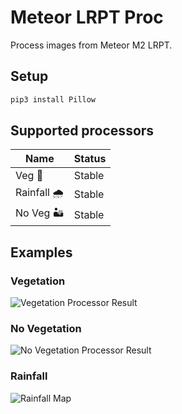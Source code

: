 # Meteor LRPT Proc
Process images from Meteor M2 LRPT.
## Setup
```bash
pip3 install Pillow
```

## Supported processors
|Name|Status|
|----|------|
|Veg        🌳| Stable|
|Rainfall   🌧| Stable|
|No Veg     🏜| Stable|

## Examples

### Vegetation
![Vegetation Processor Result](/example_results/veg.png)

### No Vegetation
![No Vegetation Processor Result](/example_results/no_veg.png)

### Rainfall
![Rainfall Map](/example_results/rainfall.png)
